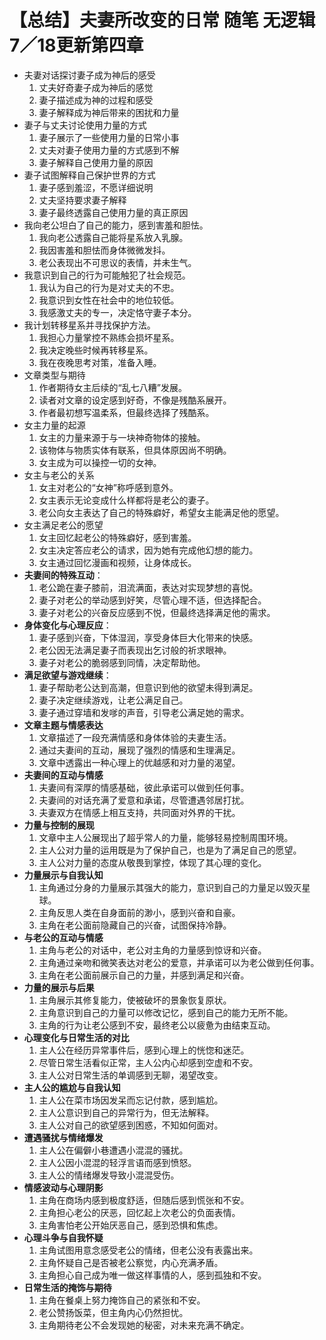 # 【总结】夫妻所改变的日常 随笔 无逻辑7／18更新第四章

-   夫妻对话探讨妻子成为神后的感受
    1.  丈夫好奇妻子成为神后的感觉
    2.  妻子描述成为神的过程和感受
    3.  妻子解释成为神后带来的困扰和力量
-   妻子与丈夫讨论使用力量的方式
    1.  妻子展示了一些使用力量的日常小事
    2.  丈夫对妻子使用力量的方式感到不解
    3.  妻子解释自己使用力量的原因
-   妻子试图解释自己保护世界的方式
    1.  妻子感到羞涩，不愿详细说明
    2.  丈夫坚持要求妻子解释
    3.  妻子最终透露自己使用力量的真正原因
-   我向老公坦白了自己的能力，感到害羞和胆怯。
    1.  我向老公透露自己能将星系放入乳腺。
    2.  我因害羞和胆怯而身体微微发抖。
    3.  老公表现出不可思议的表情，并未生气。
-   我意识到自己的行为可能触犯了社会规范。
    1.  我认为自己的行为是对丈夫的不忠。
    2.  我意识到女性在社会中的地位较低。
    3.  我感激丈夫的专一，决定恪守妻子本分。
-   我计划转移星系并寻找保护方法。
    1.  我担心力量掌控不熟练会损坏星系。
    2.  我决定晚些时候再转移星系。
    3.  我在夜晚思考对策，准备入睡。
-   文章类型与期待
    1.  作者期待女主后续的“乱七八糟”发展。
    2.  读者对文章的设定感到好奇，不像是残酷系展开。
    3.  作者最初想写温柔系，但最终选择了残酷系。
-   女主力量的起源
    1.  女主的力量来源于与一块神奇物体的接触。
    2.  该物体与物质实体有联系，但具体原因尚不明确。
    3.  女主成为可以操控一切的女神。
-   女主与老公的关系
    1.  女主对老公的“女神”称呼感到意外。
    2.  女主表示无论变成什么样都将是老公的妻子。
    3.  老公向女主表达了自己的特殊癖好，希望女主能满足他的愿望。
-   女主满足老公的愿望
    1.  女主回忆起老公的特殊癖好，感到害羞。
    2.  女主决定答应老公的请求，因为她有完成他幻想的能力。
    3.  女主通过回忆漫画和视频，让身体成长。
-   **夫妻间的特殊互动**：
    1.  老公跪在妻子膝前，泪流满面，表达对实现梦想的喜悦。
    2.  妻子对老公的举动感到好笑，尽管心理不适，但选择配合。
    3.  妻子对老公的兴奋反应感到不悦，但最终选择满足他的需求。
-   **身体变化与心理反应**：
    1.  妻子感到兴奋，下体湿润，享受身体巨大化带来的快感。
    2.  老公因无法满足妻子而表现出乞讨般的祈求眼神。
    3.  妻子对老公的脆弱感到同情，决定帮助他。
-   **满足欲望与游戏继续**：
    1.  妻子帮助老公达到高潮，但意识到他的欲望未得到满足。
    2.  妻子决定继续游戏，让老公满足自己。
    3.  妻子通过穿墙和发嗲的声音，引导老公满足她的需求。
-   **文章主题与情感表达**
    1.  文章描述了一段充满情感和身体体验的夫妻生活。
    2.  通过夫妻间的互动，展现了强烈的情感和生理满足。
    3.  文章中透露出一种心理上的优越感和对力量的渴望。
-   **夫妻间的互动与情感**
    1.  夫妻间有深厚的情感基础，彼此承诺可以做到任何事。
    2.  夫妻间的对话充满了爱意和承诺，尽管遭遇邻居打扰。
    3.  夫妻双方在情感上相互支持，共同面对外界的干扰。
-   **力量与控制的展现**
    1.  文章中主人公展现出了超乎常人的力量，能够轻易控制周围环境。
    2.  主人公对力量的运用既是为了保护自己，也是为了满足自己的愿望。
    3.  主人公对力量的态度从敬畏到掌控，体现了其心理的变化。
-   **力量展示与自我认知**
    1.  主角通过分身的力量展示其强大的能力，意识到自己的力量足以毁灭星球。
    2.  主角反思人类在自身面前的渺小，感到兴奋和自豪。
    3.  主角在老公面前隐藏自己的兴奋，试图保持冷静。
-   **与老公的互动与情感**
    1.  主角与老公的对话中，老公对主角的力量感到惊讶和兴奋。
    2.  主角通过亲吻和微笑表达对老公的爱意，并承诺可以为老公做到任何事。
    3.  主角在老公面前展示自己的力量，并感到满足和兴奋。
-   **力量的展示与后果**
    1.  主角展示其修复能力，使被破坏的景象恢复原状。
    2.  主角意识到自己的力量可以修改记忆，感到自己的能力无所不能。
    3.  主角的行为让老公感到不安，最终老公以疲惫为由结束互动。
-   **心理变化与日常生活的对比**
    1.  主人公在经历异常事件后，感到心理上的恍惚和迷茫。
    2.  尽管日常生活看似正常，主人公内心却感到空虚和不安。
    3.  主人公对日常生活的单调感到无聊，渴望改变。
-   **主人公的尴尬与自我认知**
    1.  主人公在菜市场因发呆而忘记付款，感到尴尬。
    2.  主人公意识到自己的异常行为，但无法解释。
    3.  主人公对自己的欲望感到困惑，不知如何面对。
-   **遭遇骚扰与情绪爆发**
    1.  主人公在偏僻小巷遭遇小混混的骚扰。
    2.  主人公因小混混的轻浮言语而感到愤怒。
    3.  主人公的情绪爆发导致小混混受伤。
-   **情感波动与心理阴影**
    1.  主角在商场内感到极度舒适，但随后感到慌张和不安。
    2.  主角担心老公的厌恶，回忆起上次老公的负面表情。
    3.  主角害怕老公开始厌恶自己，感到恐惧和焦虑。
-   **心理斗争与自我怀疑**
    1.  主角试图用意念感受老公的情绪，但老公没有表露出来。
    2.  主角怀疑自己是否被老公察觉，内心充满矛盾。
    3.  主角担心自己成为唯一做这样事情的人，感到孤独和不安。
-   **日常生活的掩饰与期待**
    1.  主角在餐桌上努力掩饰自己的紧张和不安。
    2.  老公赞扬饭菜，但主角内心仍然担忧。
    3.  主角期待老公不会发现她的秘密，对未来充满不确定。